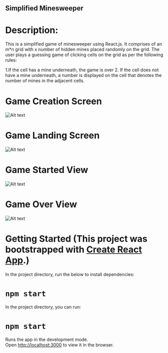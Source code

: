 ## Simplified Minesweeper

# Description:
This is a simplified game of minesweeper using React.js. 
It comprises of an m*n grid with x number of hidden mines placed randomly on the grid. 
The user plays a guessing game of clicking cells on the grid as per the following rules:     

1.If the cell has a mine underneath, the game is over 
2. If the cell does not have a mine underneath, a number is displayed on the cell that denotes the number of mines in the adjacent cells.

# Game Creation Screen

![Alt text](/public/game_creation.jpg?raw=true "Game Creation Screen")

# Game Landing Screen

![Alt text](/public/game_landing_screen.jpg?raw=true "Game Landing Screen")

# Game Started View

![Alt text](/public/game_over.jpg?raw=true "Game Started View")

# Game Over View

![Alt text](/public/game_started.jpg?raw=true "Game Over Vie")

# Getting Started (This project was bootstrapped with [Create React App](https://github.com/facebook/create-react-app).)

In the project directory, run the below to install dependencies:

# `npm start`

In the project directory, you can run:

# `npm start`

Runs the app in the development mode.\
Open [http://localhost:3000](http://localhost:3000) to view it in the browser.
